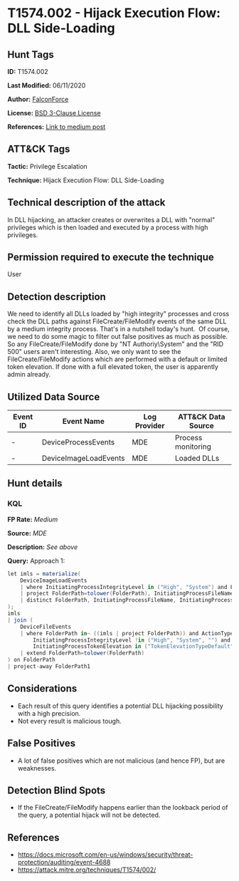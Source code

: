 # T1574.002 - Hijack Execution Flow: DLL Side-Loading
## Hunt Tags
**ID:** T1574.002 

**Last Modified:** 06/11/2020

**Author:** [FalconForce](https://falconforce.nl/)

**License:** [BSD 3-Clause License](https://github.com/FalconForceTeam/FalconFriday/blob/master/LICENSE)

**References:** [Link to medium post](https://medium.com/falconforce/falconfriday-dll-hijacking-suspicious-unsigned-files-0xff06-7b2c2a9dcae6?source=friends_link&sk=5807977fd38f01b5fa8e06e5c4d5b059)

## ATT&CK Tags
**Tactic:** Privilege Escalation

**Technique:** Hijack Execution Flow: DLL Side-Loading

## Technical description of the attack
In DLL hijacking, an attacker creates or overwrites a DLL with "normal" privileges which is then loaded and executed by a process with high privileges. 

## Permission required to execute the technique
User
## Detection description
We need to identify all DLLs loaded by "high integrity" processes and cross check the DLL paths against FileCreate/FileModify events of the same DLL by a medium integrity process. That's in a nutshell today's hunt. 
Of course, we need to do some magic to filter out false positives as much as possible. So any FileCreate/FileModify done by "NT Authoriy\System" and the "RID 500" users aren't interesting. Also, we only want to see the FileCreate/FileModify actions which are performed with a default or limited token elevation. If done with a full elevated token, the user is apparently admin already.

## Utilized Data Source
| Event ID | Event Name | Log Provider | ATT&CK Data Source |
|---------|---------|----------|---------|
| - | DeviceProcessEvents | MDE | Process monitoring |
| - | DeviceImageLoadEvents | MDE | Loaded DLLs |

## Hunt details
### KQL

**FP Rate:** *Medium*

**Source:** *MDE*

**Description:** *See above*

**Query:**
Approach 1:
```C#
let imls = materialize(
    DeviceImageLoadEvents
    | where InitiatingProcessIntegrityLevel in ("High", "System") and FileName !endswith ".exe"
    | project FolderPath=tolower(FolderPath), InitiatingProcessFileName, InitiatingProcessIntegrityLevel
    | distinct FolderPath, InitiatingProcessFileName, InitiatingProcessIntegrityLevel
);
imls 
| join (
    DeviceFileEvents 
    | where FolderPath in~ ((imls | project FolderPath)) and ActionType in ("FileCreated", "FileModified") and 
		InitiatingProcessIntegrityLevel !in ("High", "System", "") and InitiatingProcessAccountSid != "S-1-5-18" and 
		InitiatingProcessTokenElevation in ("TokenElevationTypeDefault", "TokenElevationTypeLimited") and InitiatingProcessAccountSid !endswith "-500"
    | extend FolderPath=tolower(FolderPath)
) on FolderPath
| project-away FolderPath1
```

## Considerations
* Each result of this query identifies a potential DLL hijacking possibility with a high precision. 
* Not every result is malicious tough. 

## False Positives
*  A lot of false positives which are not malicious (and hence FP), but are weaknesses. 
  

## Detection Blind Spots
* If the FileCreate/FileModify happens earlier than the lookback period of the query, a potential hijack will not be detected. 


## References
*  https://docs.microsoft.com/en-us/windows/security/threat-protection/auditing/event-4688
*  https://attack.mitre.org/techniques/T1574/002/
  